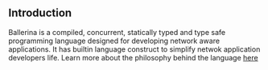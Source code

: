 ## Introduction
Ballerina is a compiled, concurrent, statically typed and type safe programming language designed for developing network aware applications. It has builtin language construct to simplify netwok application developers life. Learn more about the philosophy behind the language [here](https://ballerina.io/philosophy/)